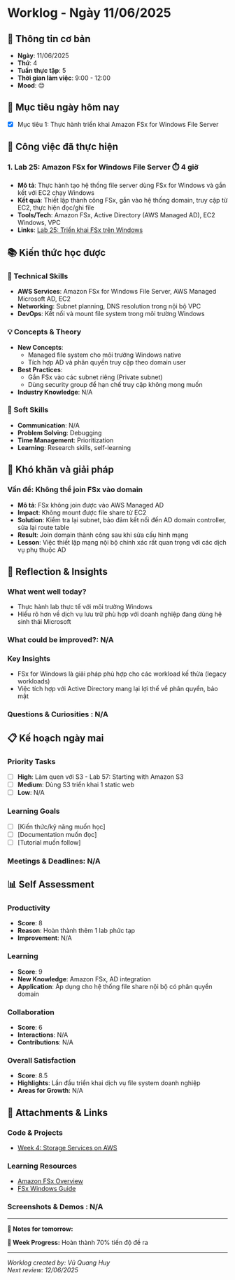 # Worklog - Ngày 11/06/2025

## 📅 Thông tin cơ bản
- **Ngày**: 11/06/2025
- **Thứ**: 4
- **Tuần thực tập**: 5
- **Thời gian làm việc**: 9:00 - 12:00
- **Mood**: 😊

## 🎯 Mục tiêu ngày hôm nay
- [x] Mục tiêu 1: Thực hành triển khai Amazon FSx for Windows File Server

## 💼 Công việc đã thực hiện

### 1. Lab 25: Amazon FSx for Windows File Server ⏱️ 4 giờ
- **Mô tả**: Thực hành tạo hệ thống file server dùng FSx for Windows và gắn kết với EC2 chạy Windows  
- **Kết quả**: Thiết lập thành công FSx, gắn vào hệ thống domain, truy cập từ EC2, thực hiện đọc/ghi file  
- **Tools/Tech**: Amazon FSx, Active Directory (AWS Managed AD), EC2 Windows, VPC  
- **Links**: [Lab 25: Triển khai FSx trên Windows](https://000025.awsstudygroup.com/vi/)

## 📚 Kiến thức học được

### 🔧 Technical Skills
- **AWS Services**: Amazon FSx for Windows File Server, AWS Managed Microsoft AD, EC2  
- **Networking**: Subnet planning, DNS resolution trong nội bộ VPC  
- **DevOps**: Kết nối và mount file system trong môi trường Windows  

### 💡 Concepts & Theory
- **New Concepts**:
  - Managed file system cho môi trường Windows native  
  - Tích hợp AD và phân quyền truy cập theo domain user  
- **Best Practices**: 
  - Gắn FSx vào các subnet riêng (Private subnet)  
  - Dùng security group để hạn chế truy cập không mong muốn
- **Industry Knowledge**: N/A

### 🤝 Soft Skills
- **Communication**: N/A
- **Problem Solving**: Debugging
- **Time Management**: Prioritization
- **Learning**: Research skills, self-learning

## 🚧 Khó khăn và giải pháp

### Vấn đề: Không thể join FSx vào domain
- **Mô tả**: FSx không join được vào AWS Managed AD  
- **Impact**: Không mount được file share từ EC2  
- **Solution**: Kiểm tra lại subnet, bảo đảm kết nối đến AD domain controller, sửa lại route table  
- **Result**: Join domain thành công sau khi sửa cấu hình mạng  
- **Lesson**: Việc thiết lập mạng nội bộ chính xác rất quan trọng với các dịch vụ phụ thuộc AD

## 💭 Reflection & Insights

### What went well today?
- Thực hành lab thực tế với môi trường Windows  
- Hiểu rõ hơn về dịch vụ lưu trữ phù hợp với doanh nghiệp đang dùng hệ sinh thái Microsoft  

### What could be improved?: N/A

### Key Insights
- FSx for Windows là giải pháp phù hợp cho các workload kế thừa (legacy workloads)  
- Việc tích hợp với Active Directory mang lại lợi thế về phân quyền, bảo mật

### Questions & Curiosities : N/A

## 📋 Kế hoạch ngày mai

### Priority Tasks
- [ ] **High**: Làm quen với S3 - Lab 57: Starting with Amazon S3
- [ ] **Medium**: Dùng S3 triển khai 1 static web
- [ ] **Low**: N/A

### Learning Goals
- [ ] [Kiến thức/kỹ năng muốn học]
- [ ] [Documentation muốn đọc]
- [ ] [Tutorial muốn follow]

### Meetings & Deadlines: N/A

## 📊 Self Assessment

### Productivity
- **Score**: 8
- **Reason**: Hoàn thành thêm 1 lab phức tạp
- **Improvement**: N/A

### Learning
- **Score**: 9
- **New Knowledge**: Amazon FSx, AD integration  
- **Application**: Áp dụng cho hệ thống file share nội bộ có phân quyền domain 

### Collaboration
- **Score**: 6
- **Interactions**: N/A
- **Contributions**: N/A

### Overall Satisfaction
- **Score**: 8.5
- **Highlights**: Lần đầu triển khai dịch vụ file system doanh nghiệp
- **Areas for Growth**: N/A

## 📎 Attachments & Links

### Code & Projects
- [Week 4: Storage Services on AWS](https://www.notion.so/Week-4-Storage-Services-on-AWS-1c0d818002ad8029b6fed6fd4b30bad1?source=copy_link)

### Learning Resources
- [Amazon FSx Overview](https://aws.amazon.com/fsx/)
- [FSx Windows Guide](https://docs.aws.amazon.com/fsx/latest/WindowsGuide/what-is.html)

### Screenshots & Demos : N/A

---

**📝 Notes for tomorrow:**

**🎯 Week Progress:**
Hoàn thành 70% tiến độ đề ra

---
*Worklog created by: Vũ Quang Huy*  
*Next review: 12/06/2025*
